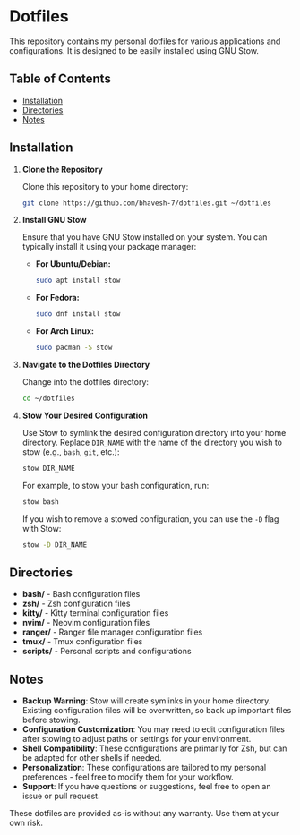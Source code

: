 # Dotfiles

This repository contains my personal dotfiles for various applications and configurations. It is designed to be easily installed using GNU Stow.

## Table of Contents

- [Installation](#installation)
- [Directories](#directories)
- [Notes](#notes)

## Installation

1. **Clone the Repository**

   Clone this repository to your home directory:

   ```bash
   git clone https://github.com/bhavesh-7/dotfiles.git ~/dotfiles
   ```

2. **Install GNU Stow**

   Ensure that you have GNU Stow installed on your system. You can typically install it using your package manager:

   - **For Ubuntu/Debian:**
     ```bash
     sudo apt install stow
     ```

   - **For Fedora:**
     ```bash
     sudo dnf install stow
     ```

   - **For Arch Linux:**
     ```bash
     sudo pacman -S stow
     ```

3. **Navigate to the Dotfiles Directory**

   Change into the dotfiles directory:

   ```bash
   cd ~/dotfiles
   ```

4. **Stow Your Desired Configuration**

   Use Stow to symlink the desired configuration directory into your home directory. Replace `DIR_NAME` with the name of the directory you wish to stow (e.g., `bash`, `git`, etc.):

   ```bash
   stow DIR_NAME
   ```

   For example, to stow your bash configuration, run:

   ```bash
   stow bash
   ```
   If you wish to remove a stowed configuration, you can use the `-D` flag with Stow:

   ```bash
   stow -D DIR_NAME
   ```


## Directories

- **bash/** - Bash configuration files
- **zsh/** - Zsh configuration files
- **kitty/** - Kitty terminal configuration files
- **nvim/** - Neovim configuration files
- **ranger/** - Ranger file manager configuration files
- **tmux/** - Tmux configuration files
- **scripts/** - Personal scripts and configurations

## Notes

- **Backup Warning**: Stow will create symlinks in your home directory. Existing configuration files will be overwritten, so back up important files before stowing.
- **Configuration Customization**: You may need to edit configuration files after stowing to adjust paths or settings for your environment.
- **Shell Compatibility**: These configurations are primarily for Zsh, but can be adapted for other shells if needed.
- **Personalization**: These configurations are tailored to my personal preferences - feel free to modify them for your workflow.
- **Support**: If you have questions or suggestions, feel free to open an issue or pull request.

These dotfiles are provided as-is without any warranty. Use them at your own risk.
